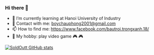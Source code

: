 ### Hi there 👋

- 🌱 I’m currently learning at Hanoi University of Industry
- 💬 Contact with me:  boychauphong2001@gmail.com
- 📫 How to find me: https://www.facebook.com/bautroi.trongxanh.18/
- :guitar: My hobby: play video game :video_game: :video_game: 

 [![SoldOutt GitHub stats](https://github-readme-stats.vercel.app/api?username=anuraghazra)](https://github.com/anuraghazra/github-readme-stats)

